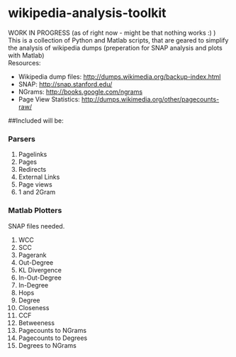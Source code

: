 wikipedia-analysis-toolkit
==========================

WORK IN PROGRESS (as of right now - might be that nothing works :) )  
This is a collection of Python and Matlab scripts, that are geared to simplify the analysis of wikipedia dumps (preperation for SNAP analysis and plots with Matlab)  
Resources:  
* Wikipedia dump files: http://dumps.wikimedia.org/backup-index.html
* SNAP: http://snap.stanford.edu/
* NGrams: http://books.google.com/ngrams
* Page View Statistics: http://dumps.wikimedia.org/other/pagecounts-raw/

##Included will be:

### Parsers
1. Pagelinks
2. Pages
3. Redirects
4. External Links
5. Page views
6. 1 and 2Gram 

### Matlab Plotters
SNAP files needed.  
1. WCC
2. SCC
3. Pagerank
4. Out-Degree
5. KL Divergence
6. In-Out-Degree
7. In-Degree
8. Hops
9. Degree
10. Closeness
11. CCF
12. Betweeness
13. Pagecounts to NGrams
14. Pagecounts to Degrees
15. Degrees to NGrams

